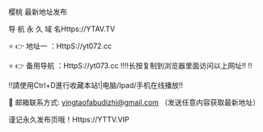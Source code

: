 樱桃 最新地址发布

导 航 永 久 域 名Https://YTAV.TV

⭐️ 👉 地址一 ：HttpS://yt072.cc

⭐️ 👉 备用导航 ：HttpS://yt073.cc
‼️‼️长按复制到浏览器里面访问以上网址‼️ ‼️

‼️請使用Ctrl+D進行收藏本站!|电脑/Ipad/手机在线播放‼️

📧 邮箱联系方式: yingtaofabudizhi@gmail.com （发送任意内容获取最新地址）

谨记永久发布页哦！Https://YTTV.VIP
